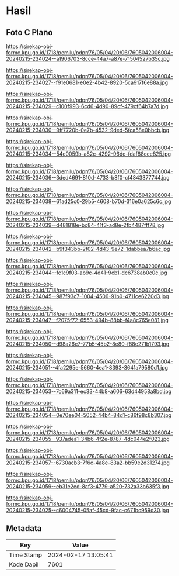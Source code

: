 # Hasil

## Foto C Plano

https://sirekap-obj-formc.kpu.go.id/1718/pemilu/pdpr/76/05/04/20/06/7605042006004-20240215-234024--a1906703-8cce-44a7-a87e-71504527b35c.jpg

https://sirekap-obj-formc.kpu.go.id/1718/pemilu/pdpr/76/05/04/20/06/7605042006004-20240215-234027--f91e0681-e0e2-4b42-8920-5ca917f6e88a.jpg

https://sirekap-obj-formc.kpu.go.id/1718/pemilu/pdpr/76/05/04/20/06/7605042006004-20240215-234029--c100f993-6cd6-4d90-89cf-479cf64b7a7d.jpg

https://sirekap-obj-formc.kpu.go.id/1718/pemilu/pdpr/76/05/04/20/06/7605042006004-20240215-234030--9ff7720b-0e7b-4532-9ded-5fca58e0bbcb.jpg

https://sirekap-obj-formc.kpu.go.id/1718/pemilu/pdpr/76/05/04/20/06/7605042006004-20240215-234034--54e0059b-a82c-4292-96de-fdaf88cee825.jpg

https://sirekap-obj-formc.kpu.go.id/1718/pemilu/pdpr/76/05/04/20/06/7605042006004-20240215-234036--3ded4691-810d-4733-b8f0-cf4843377744.jpg

https://sirekap-obj-formc.kpu.go.id/1718/pemilu/pdpr/76/05/04/20/06/7605042006004-20240215-234038--61ad25c0-29b5-4608-b70d-316e0a625c6c.jpg

https://sirekap-obj-formc.kpu.go.id/1718/pemilu/pdpr/76/05/04/20/06/7605042006004-20240215-234039--d481818e-bc84-41f3-ad8e-2fb4487fff78.jpg

https://sirekap-obj-formc.kpu.go.id/1718/pemilu/pdpr/76/05/04/20/06/7605042006004-20240215-234042--b9f343bb-2f02-4d43-9e72-1dabbea7b6ac.jpg

https://sirekap-obj-formc.kpu.go.id/1718/pemilu/pdpr/76/05/04/20/06/7605042006004-20240215-234044--fc1c9f03-ab9c-4d41-9cb1-dc6738ab0c0c.jpg

https://sirekap-obj-formc.kpu.go.id/1718/pemilu/pdpr/76/05/04/20/06/7605042006004-20240215-234045--987f93c7-1004-4506-91b0-4711ce6220d3.jpg

https://sirekap-obj-formc.kpu.go.id/1718/pemilu/pdpr/76/05/04/20/06/7605042006004-20240215-234047--f2075f72-6553-494b-88bb-f4a8c765e081.jpg

https://sirekap-obj-formc.kpu.go.id/1718/pemilu/pdpr/76/05/04/20/06/7605042006004-20240215-234050--d98a26e7-77b5-45b2-8e80-f88e271b1793.jpg

https://sirekap-obj-formc.kpu.go.id/1718/pemilu/pdpr/76/05/04/20/06/7605042006004-20240215-234051--4fa2295e-5660-4ea1-8393-3641a79580d1.jpg

https://sirekap-obj-formc.kpu.go.id/1718/pemilu/pdpr/76/05/04/20/06/7605042006004-20240215-234053--7c69a311-ec33-44b8-a606-63d44958a8bd.jpg

https://sirekap-obj-formc.kpu.go.id/1718/pemilu/pdpr/76/05/04/20/06/7605042006004-20240215-234054--0e70ee04-5052-44b4-84d1-c86f98c8b307.jpg

https://sirekap-obj-formc.kpu.go.id/1718/pemilu/pdpr/76/05/04/20/06/7605042006004-20240215-234055--937adea1-34b6-4f2e-8787-4dc044e2f023.jpg

https://sirekap-obj-formc.kpu.go.id/1718/pemilu/pdpr/76/05/04/20/06/7605042006004-20240215-234057--6730acb3-7f6c-4a8e-83a2-bb59e2d31274.jpg

https://sirekap-obj-formc.kpu.go.id/1718/pemilu/pdpr/76/05/04/20/06/7605042006004-20240215-234059--eb31e2ed-8af3-4779-a520-732a33b635f3.jpg

https://sirekap-obj-formc.kpu.go.id/1718/pemilu/pdpr/76/05/04/20/06/7605042006004-20240215-234025--c6004745-05af-45cd-9fac-c671bc959d30.jpg


## Metadata

| Key        | Value               |
| ---------- | ------------------- |
| Time Stamp | 2024-02-17 13:05:41 |
| Kode Dapil | 7601                |



